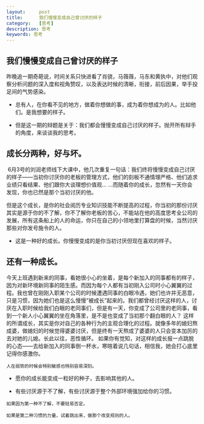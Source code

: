 ```yaml
---
layout:     post
title:      我们慢慢变成自己曾讨厌的样子
category:   [思考]
description: 思考
keywords: 思考
---
```


## 我们慢慢变成自己曾讨厌的样子

   昨晚追一期奇葩说，时间关系只快进看了肖骁，马薇薇，马东和黄执中，对他们观察分析问题的深入度和视角赞叹，以及表达时候的清晰，衔接，前后因果，举手投足间的气势感染。﻿

   * 总有人，在你看不见的地方，做着你想做的事，成为着你想成为的人。比如他们。是我想要的样子。﻿
﻿

   * 但是这一期的辩题是关于：我们都会慢慢变成自己讨厌的样子。﻿抛开所有辩手的角度，来谈谈我的思考。﻿
﻿

## 成长分两种，好与坏。﻿
﻿
    6月3号的刘润老师线下大课中，他几次重复一句话：我们终将慢慢变成自己讨厌的样子——当初你讨厌你的老板的管理方式，他们的刻板不通情理严格、他们追求业绩只看结果、他们跟你大谈理想价值观... ...而随着你的成长，忽然有一天你会发现，你也已然是那个当初讨厌的他。﻿


   但是这个成长，是你的社会阅历专业知识技能不断提高的过程，你当初的那份讨厌其实是源于你的不了解，你不了解你老板的苦心，不能站在他的高度思考全公司的发展，所有这条船上的人的命运，你只在自己的小领地里打算盘的时候，当然讨厌那些对你发号施令的人。﻿

   * 这是一种好的成长。你慢慢变成的是你当初讨厌但现在喜欢的样子。﻿


## 还有一种成长。﻿

   今天上班遇到新来的同事，看她很小心的坐着，是每个新加入的同事都有的样子，因为对新环境新同事的陌生感。而因为每个人都有当初刚入公司时小心翼翼的过程。我也曾在刚刚入职某个公司的时候遭遇同事的白眼冷遇，她们也许并无恶意，只是习惯，因为她们也是这么慢慢“被成长”起来的。我们都曾经讨厌这样的人，讨厌在入职时候给我们白眼的老同事们，但是有一天，你变成了公司里的老同事，看到一个新人小心翼翼的坐在角落里，是不是也变成了当初那个翻白眼的人？﻿
这样的所谓成长，其实是你对自己的各种行为的主观合理化的过程。就像多年的媳妇熬成婆，做媳妇的时候觉得婆婆讨厌，但是终有一天熬成了婆婆的人只会变本加厉的去对她的儿媳。长此以往，恶性循环。﻿
如果你有觉知，对这样的成长报一点跳脱的心态——去给新加入的同事倒一杯水，寒暄着说几句话，相信我，她会打心底里记得你感激你。﻿

    人在弱势的时候会特别敏感也特别容易深刻。﻿

   * 愿你的成长能变成一粒好的种子，去影响其他的人。﻿
﻿

   * 有些讨厌源于不了解，有些讨厌源于整个外部环境强加给你的习惯。﻿

    如果因为第一种不了解，不要轻易否定。﻿

    如果是第二种习惯的力量，试着跳出来，做那个改变规则的人。﻿

